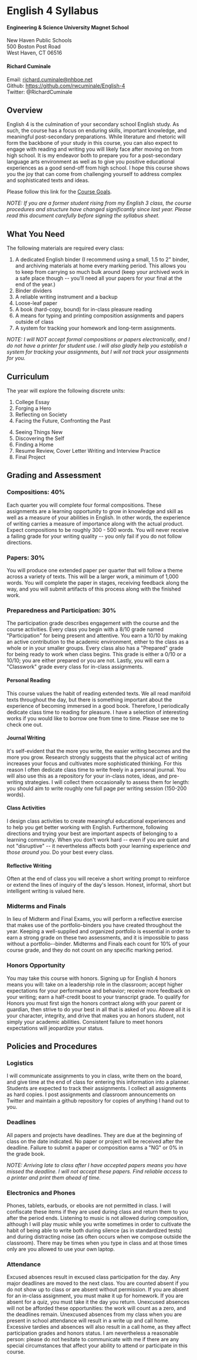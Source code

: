 # English 4 Syllabus

#### Engineering & Science University Magnet School

New Haven Public Schools  
500 Boston Post Road  
West Haven, CT 06516

#### Richard Cuminale

Email: richard.cuminale@nhboe.net  
Github: https://github.com/rwcuminale/English-4  
Twitter: @RichardCuminale

## Overview

English 4 is the culmination of your secondary school English study. 
As such, the course has a focus on enduring skills, important knowledge, and meaningful post-secondary preparations. 
While literature and rhetoric will form the backbone of your study in this course, 
	you can also expect to engage with reading and writing you will likely face after moving on from high school.
It is my endeavor both to prepare you for a post-secondary language arts environment 
	as well as to give you positive educational experiences as a good send-off from high school.
I hope this course shows you the joy that can come from challenging yourself 
	to address complex and sophisticated texts and ideas.

Please follow this link for the [Course Goals](https://github.com/rwcuminale/English-4/01-CourseLogistics/E4-CourseGoals.md).

*NOTE: If you are a former student rising from my English 3 class, the course procedures and structure have changed significantly since last year. Please read this document carefully before signing the syllabus sheet.*

## What You Need

The following materials are required every class:

1. A dedicated English binder (I recommend using a small, 1.5 to 2" binder, and archiving materials at home every marking period. This allows you to keep from carrying so much bulk around (keep your archived work in a safe place though -- you'll need all your papers for your final at the end of the year.)
1. Binder dividers
1. A reliable writing instrument and a backup
1. Loose-leaf paper
1. A book (hard-copy, bound) for in-class pleasure reading
1. A means for typing and printing composition assignments and papers outside of class
1. A system for tracking your homework and long-term assignments.

*NOTE: I will NOT accept formal compositions or papers electronically, and I do not have a printer for student use.
I will also gladly help you establish a system for tracking your assignments,
	but I will not track your assignments for you.*

## Curriculum 

The year will explore the following discrete units:

1. College Essay
1. Forging a Hero
2. Reflecting on Society
3. Facing the Future, Confronting the Past
<!---This is the Shakespeare Unit: Include Midsummer Night's Dream--->
4. Seeing Things New
5. Discovering the Self
6. Finding a Home
1. Resume Review, Cover Letter Writing and Interview Practice
2. Final Project

## Grading and Assessment

### Compositions: 40%

Each quarter you will complete four formal compositions. 
These assignments are a learning opportunity to grow in knowledge and skill
	as well as a measure of your abilities in English. 
In other words, the experience of writing carries a measure of importance along with the actual product. 
Expect compositions to be roughly 300 - 500 words.
You will never receive a failing grade for your writing quality -- 
	you only fail if you do not follow directions. 

### Papers: 30%

You will produce one extended paper per quarter that will follow a theme across a variety of texts.
This will be a larger work, a minimum of 1,000 words.
You will complete the paper in stages, receiving feedback along the way,
	and you will submit artifacts of this process along with the finished work.
<!--Note that there are no group projects for English 4-->

### Preparedness and Participation: 30%

The participation grade describes engagement with the course and the course activities.
Every class you begin with a 8/10 grade named "Participation" for being present and attentive. 
You earn a 10/10 by making an active contribution to the academic environment,
	either to the class as a whole or in your smaller groups.
Every class also has a "Prepared" grade for being ready to work when class begins.
This grade is either a 0/10 or a 10/10; 
	you are either prepared or you are not.
Lastly, you will earn a "Classwork" grade every class for in-class assignments.

#### Personal Reading

This course values the habit of reading extended texts. 
We all read manifold texts throughout the day, 
	but there is something important about the experience of becoming immersed in a good book. 
Therefore, I periodically dedicate class time to reading for pleasure. 
I have a selection of interesting works if you would like to borrow one from time to time. 
Please see me to check one out.

#### Journal Writing

It's self-evident that the more you write, the easier writing becomes and the more you grow. 
Research strongly suggests that the physical act of writing increases your focus
	and cultivates more sophisticated thinking. 
For this reason I often dedicate class time to write freely in a personal journal. 
You will also use this as a repository for your in-class notes, ideas, and pre-writing strategies. 
I will collect them occasionally to assess them for length: 
	you should aim to write roughly one full page per writing session (150-200 words).

#### Class Activities

I design class activities to create meaningful educational experiences and to help you get better working with English.
Furthermore, following directions and trying your best are important aspects of belonging to a learning community. 
When you don't work hard 
  -- even if you are quiet and not "disruptive" -- 
  it nevertheless affects both your learning experience *and those around you*. 
Do your best every class.

#### Reflective Writing

Often at the end of class you will receive a short writing prompt
	to reinforce or extend the lines of inquiry of the day's lesson. 
Honest, informal, short but intelligent writing is valued here. 

### Midterms and Finals

In lieu of Midterm and Final Exams, you will perform a reflective exercise 
	that makes use of the portfolio-binders you have created throughout the year.
Keeping a well-supplied and organized portfolio is essential in order to earn a strong grade on these two assessments,
	and it is impossible to pass without a portfolio--binder.
Midterms and Finals each count for 10% of your course grade, and they do not count on any specific marking period.

### Honors Opportunity

You may take this course with honors.
Signing up for English 4 honors means you will: 
	take on a leadership role in the classroom; 
	accept higher expectations for your performance and behavior;
	receive more feedback on your writing;
	earn a half-credit boost to your transcript grade.
To qualify for Honors you must first sign the honors contract along with your parent or guardian, 
	then strive to do your best in all that is asked of you.
Above all it is your character, integrity, and drive that makes you an honors student,
	not simply your academic abilities.
Consistent failure to meet honors expectations will jeopardize your status.

## Policies and Procedures

### Logistics

I will communicate assignments to you in class, write them on the board,
	and give time at the end of class for entering this information into a planner. 
Students are expected to track their assignments. 
I collect all assignments as hard copies. 
I post assignments and classroom announcements on Twitter
	and maintain a github repository for copies of anything I hand out to you.

### Deadlines

All papers and projects have deadlines. 
They are due at the beginning of class on the date indicated. 
No paper or project will be received after the deadline.
Failure to submit a paper or composition earns a "NG" or 0% in the grade book.

*NOTE: Arriving late to class after I have accepted papers means you have missed the deadline.
I will not accept these papers.
Find reliable access to a printer and print them ahead of time.*

### Electronics and Phones

Phones, tablets, earbuds, or ebooks are not permitted in class. 
I will confiscate these items if they are used during class and return them to you after the period ends. 
Listening to music is not allowed during composition, 
	although I will play music while you write sometimes
	in order to cultivate the habit of being able to write both during silence
	(as in standardized tests) and during distracting noise
	(as often occurs when we compose outside the classroom). 
There may be times when you type in class and at those times only are you allowed to use your own laptop.

### Attendance

Excused absences result in excused class participation for the day. 
Any major deadlines are moved to the next class.
You are counted absent if you do not show up to class or are absent without permission. 
If you are absent for an in-class assignment, you must make it up for homework. 
If you are absent for a quiz, you must take it the day you return. 
Unexcused absences will not be afforded these opportunities: 
	the work will count as a zero, and the deadlines remain.
Unexcused absences from my class when you are present in school attendance will result in a write up and call home.
Excessive tardies and absences will also result in a call home, as they affect participation grades and honors status.
I am nevertheless a reasonable person: please do not hesitate to communicate with me 
	if there are any special circumstances that affect your ability to attend or participate in this course.
